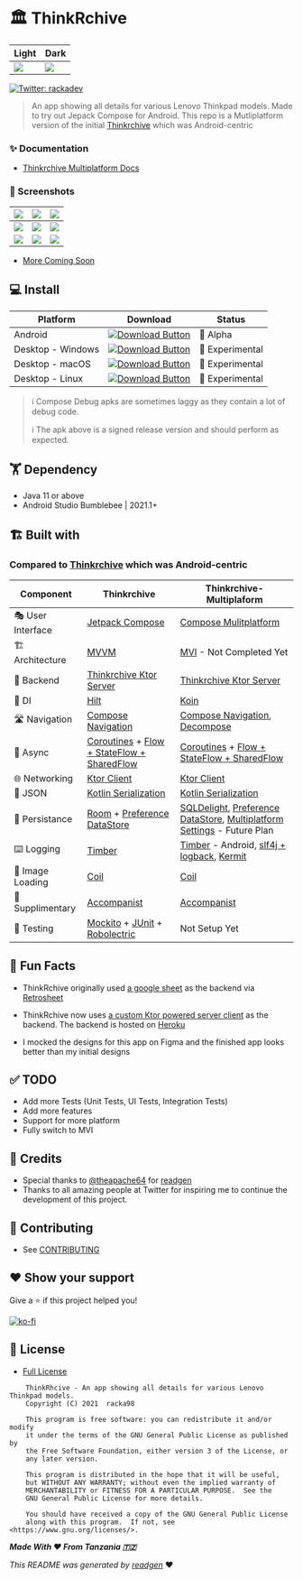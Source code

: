 # 🏛 ThinkRchive

| Light | Dark |
|-------|------|
|![](https://i.imgur.com/DX6DhQP.png)|![](https://i.imgur.com/XAm5ld0.png)

<a href="https://twitter.com/rackadev" target="_blank">
<img alt="Twitter: rackadev" src="https://img.shields.io/twitter/follow/rackadev.svg?style=social" />
</a>

> An app showing all details for various Lenovo Thinkpad models. Made to try out Jepack Compose for Android.
> This repo is a Mutliplatform version of the initial [Thinkrchive](https://github.com/racka98/ThinkRchive) which was Android-centric

### ✨ Documentation

- [Thinkrchive Multiplatform Docs](https://thinkrchive.github.io/Thinkrchive-Multiplatform/)

### 🤳 Screenshots

|![](https://i.imgur.com/DX6DhQP.png)|![](https://i.imgur.com/XAm5ld0.png)|![](https://i.imgur.com/Q8muSdP.png)|
|-------|------|------|
|![](https://i.imgur.com/jg1VClv.png)|![](https://i.imgur.com/llz2peN.png)|![](https://i.imgur.com/RRsKGOG.png)|
|![](https://i.imgur.com/2yVTC6l.png)|![](https://i.imgur.com/6MDKZYj.png)|![](https://i.imgur.com/4aYBsCi.png)|

- [More Coming Soon]()

## 💻 Install

| Platform | Download | Status |
|----------|----------|--------|
| Android  |[![Download Button](https://img.shields.io/static/v1?label=Thinkrchive&message=v1.0.0-alpha05&color=blue)](https://github.com/racka98/Thinkrchive-Multiplatform/raw/release/androidApp/release/androidApp-release.apk)| 🧪 Alpha |
| Desktop - Windows  |[![Download Button](https://img.shields.io/static/v1?label=In-Progress&message=v0.0.0-experimental00&color=green)]()| 🧪 Experimental |
| Desktop - macOS  |[![Download Button](https://img.shields.io/static/v1?label=In-Progress&message=v0.0.0-experimental00&color=yellow)]()| 🧪 Experimental |
| Desktop - Linux  |[![Download Button](https://img.shields.io/static/v1?label=In-Progress&message=v0.0.0-experimental00&color=purple)]()| 🧪 Experimental |

> ℹ️ Compose Debug apks are sometimes laggy as they contain a lot of debug code.
> 
> ℹ️ The apk above is a signed release version and should perform as expected.

## 🏋 Dependency

- Java 11 or above
- Android Studio Bumblebee | 2021.1+

## 🏗️️ Built with

### Compared to [Thinkrchive](https://github.com/racka98/ThinkRchive) which was Android-centric

| Component       | Thinkrchive                   | Thinkrchive-Multiplaform                |
|----------------	|------------------------------	|-----------------------------------------|
| 🎭  User Interface    | [Jetpack Compose](https://developer.android.com/jetpack/compose)   | [Compose Mulitplatform](https://www.jetbrains.com/lp/compose-mpp/)  |
| 🏗  Architecture    | [MVVM](https://en.wikipedia.org/wiki/Model%E2%80%93view%E2%80%93viewmodel)  |  [MVI](https://github.com/MostafaBorjali/MVI-Architecture/wiki/MVI-Architecture-Wiki) - Not Completed Yet |
| 🧠  Backend    | [Thinkrchive Ktor Server](https://github.com/racka98/Thinkrchive-Server) | [Thinkrchive Ktor Server](https://github.com/racka98/Thinkrchive-Server)  |
| 💉  DI                | [Hilt](https://dagger.dev/hilt/)  | [Koin](https://insert-koin.io/)  |
| 🛣️  Navigation        | [Compose Navigation](https://developer.android.com/jetpack/compose/navigation)   | [Compose Navigation](https://developer.android.com/jetpack/compose/navigation), [Decompose](https://arkivanov.github.io/Decompose/)  |
| 🌊  Async            | [Coroutines](https://kotlinlang.org/docs/coroutines-overview.html) + [Flow + StateFlow + SharedFlow](https://kotlin.github.io/kotlinx.coroutines/kotlinx-coroutines-core/kotlinx.coroutines.flow/) | [Coroutines](https://kotlinlang.org/docs/coroutines-overview.html) + [Flow + StateFlow + SharedFlow](https://kotlin.github.io/kotlinx.coroutines/kotlinx-coroutines-core/kotlinx.coroutines.flow/) |
| 🌐  Networking        | [Ktor Client](https://ktor.io/docs/client.html) | [Ktor Client](https://ktor.io/docs/client.html)  |
| 📄  JSON            | [Kotlin Serialization](https://github.com/Kotlin/kotlinx.serialization) | [Kotlin Serialization](https://github.com/Kotlin/kotlinx.serialization)  |
| 💾  Persistance     | [Room](https://developer.android.com/training/data-storage/room) + [Preference DataStore](https://developer.android.com/topic/libraries/architecture/datastore)   | [SQLDelight](https://cashapp.github.io/sqldelight/), [Preference DataStore](https://developer.android.com/topic/libraries/architecture/datastore), [Multiplatform Settings](https://github.com/russhwolf/multiplatform-settings) - Future Plan  |
| ⌨️  Logging            | [Timber](https://github.com/JakeWharton/timber) | [Timber](https://github.com/JakeWharton/timber) - Android, [slf4j + logback](https://www.baeldung.com/kotlin/logging), [Kermit](https://github.com/touchlab/Kermit) |
| 📸  Image Loading      | [Coil](https://coil-kt.github.io/coil/) | [Coil](https://coil-kt.github.io/coil/) |
| 🔧  Supplimentary   | [Accompanist](https://github.com/google/accompanist)  | [Accompanist](https://github.com/google/accompanist) |
| 🧪  Testing            | [Mockito](https://site.mockito.org/) + [JUnit](https://github.com/junit-team/junit5) + [Robolectric](https://github.com/robolectric/robolectric)   | Not Setup Yet  |

## 🧐 Fun Facts

- ThinkRchive
  originally used [a google sheet](https://docs.google.com/spreadsheets/d/1cFrYzzAP7i3bzSLKuBMykz3ZNUbf-YPTqRSEAwINy_E/edit?usp=sharing)
  as the backend via [Retrosheet](https://github.com/theapache64/retrosheet)
  
- ThinkRchive now uses [a custom Ktor powered server client](https://github.com/racka98/Thinkrchive-Server) as the backend. The backend is hosted on [Heroku](https://www.heroku.com)

- I mocked the designs for this app on Figma and the finished app looks better than my initial designs

## ✅ TODO

- Add more Tests (Unit Tests, UI Tests, Integration Tests)
- Add more features
- Support for more platform
- Fully switch to MVI

## 🙇 Credits

- Special thanks to [@theapache64](https://github.com/theapache64) for [readgen](https://github.com/theapache64/readgen)
- Thanks to all amazing people at Twitter for inspiring me to continue the development of this project.

## 🤝 Contributing

- See [CONTRIBUTING](/CONTRIBUTING.md)

## ❤ Show your support

Give a ⭐️ if this project helped you!

[![ko-fi](https://ko-fi.com/img/githubbutton_sm.svg)](https://ko-fi.com/U6U44Y0MQ)

## 📝 License

- [Full License](/LICENSE)

```
    ThinkRhcive - An app showing all details for various Lenovo Thinkpad models.
    Copyright (C) 2021  racka98

    This program is free software: you can redistribute it and/or modify
    it under the terms of the GNU General Public License as published by
    the Free Software Foundation, either version 3 of the License, or
    any later version.

    This program is distributed in the hope that it will be useful,
    but WITHOUT ANY WARRANTY; without even the implied warranty of
    MERCHANTABILITY or FITNESS FOR A PARTICULAR PURPOSE.  See the
    GNU General Public License for more details.

    You should have received a copy of the GNU General Public License
    along with this program.  If not, see <https://www.gnu.org/licenses/>.
```

_**Made With ❤ From Tanzania 🇹🇿**_

_This README was generated by [readgen](https://github.com/theapache64/readgen)_ ❤
